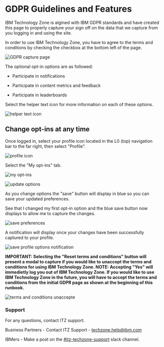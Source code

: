 # GDPR Guidelines and Features

IBM Technology Zone is algined with IBM GDPR standards and have created this page to properly capture your sign off on the data that we capture from you logging in and using the site.

In order to use IBM Technology Zone, you have to agree to the terms and conditions by checking the checkbox at the bottom left of the page.

![GDPR capture page](https://github.com/IBM/itz-support-public/blob/main/IBM-Technology-Zone/IBM-Technology-Zone-Runbooks/Images/terms%20and%20conditions-gdpr%20page.png)

The optional opt-in options are as followed: 

- Participate in notifications

- Participate in content metrics and feedback

- Participate in leaderboards

Select the helper text icon for more information on each of these options.

![helper text icon](https://github.com/IBM/itz-support-public/blob/main/IBM-Technology-Zone/IBM-Technology-Zone-Runbooks/Images/select%20the%20helper%20.png)


## Change opt-ins at any time


Once logged in, select your profile icon located in the L0 (top) navigation bar to the far right, then select "Profile". 

![profile icon](https://github.com/IBM/itz-support-public/blob/main/IBM-Technology-Zone/IBM-Technology-Zone-Runbooks/Images/profile%20icon-%20profile.png)

Select the "My opt-ins" tab.

![my opt-ins](https://github.com/IBM/itz-support-public/blob/main/IBM-Technology-Zone/IBM-Technology-Zone-Runbooks/Images/My%20opt-ins.png)


![update options](https://github.com/IBM/itz-support-public/blob/main/IBM-Technology-Zone/IBM-Technology-Zone-Runbooks/Images/update%20options.png)

As you change options the "save" button will display in blue so you can save your updated preferences.

See that I changed my first opt-in option and the blue save button now displays to allow me to capture the changes. 

![save preferences](https://github.com/IBM/itz-support-public/blob/main/IBM-Technology-Zone/IBM-Technology-Zone-Runbooks/Images/update%20and%20save%20preferences.png)

A notification will display once your changes have been successfully captured to your profile. 

![save profile options notification](https://github.com/IBM/itz-support-public/blob/main/IBM-Technology-Zone/IBM-Technology-Zone-Runbooks/Images/save%20notification%20on%20opt%20in%20options.png)

**IMPORTANT: Selecting the "Reset terms and conditions" button will present a modal to capture if you would like to unaccept the terms and conditions for using IBM Technology Zone. NOTE: Accepting "Yes" will immedietly log you out of IBM Technology Zone. If you would like to use IBM Technology Zone in the future, you will have to accept the terms and conditions from the initial GDPR page as shown at the beginning of this runbook.**

![terms and conditions unaccepte](https://github.com/IBM/itz-support-public/blob/main/IBM-Technology-Zone/IBM-Technology-Zone-Runbooks/Images/Terms%20and%20conditions%20modal%20unnaccept.png)


### Support

For any questions, contact ITZ support.

Business Partners - Contact ITZ Support - techzone.help@ibm.com

IBMers - Make a post on the [#itz-techzone-support](https://ibm-dte.slack.com/archives/C0124J683GW) slack channel.

